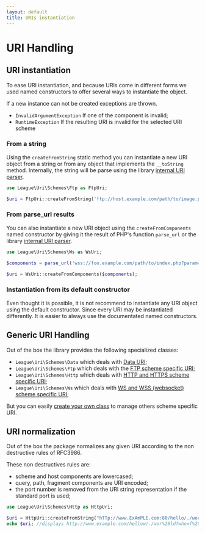 ```yaml
---
layout: default
title: URIs instantiation
---
```


# URI Handling

## URI instantiation

To ease URI instantiation, and because URIs come in different forms we used named constructors to offer several ways to instantiate the object.

<div class="message-warning">

If a new instance can not be created exceptions are thrown.

<ul>
	<li><code>InvalidArgumentException</code> If one of the component is invalid;</li>
	<li><code>RuntimeException</code> If the resulting URI is invalid for the selected URI scheme</li>
</ul>

</div>

### From a string

Using the `createFromString` static method you can instantiate a new URI object from a string or from any object that implements the `__toString` method. Internally, the string will be parse using the library [internal URI parser](/4.0/services/parser/).

~~~php
use League\Uri\Schemes\Ftp as FtpUri;

$uri = FtpUri::createFromString('ftp://host.example.com/path/to/image.png;type=i');
~~~

### From parse_url results

You can also instantiate a new URI object using the `createFromComponents` named constructor by giving it the result of PHP's function `parse_url` or the library [internal URI parser](/4.0/services/parser/).

~~~php
use League\Uri\Schemes\Ws as WsUri;

$components = parse_url('wss://foo.example.com/path/to/index.php?param=value');

$uri = WsUri::createFromComponents($components);
~~~

### Instantiation from its default constructor

Even thought it is possible, it is not recommend to instantiate any URI object using the default constructor. Since every URI may be instantiated differently. It is easier to always use the documentated named constructors.

## Generic URI Handling

Out of the box the library provides the following specialized classes:

- `League\Uri\Schemes\Data` which deals with [Data URI](/4.0/uri/datauri/);
- `League\Uri\Schemes\Ftp` which deals with the [FTP scheme specific URI](/4.0/uri/ftp/);
- `League\Uri\Schemes\Http` which deals with [HTTP and HTTPS scheme specific URI](/4.0/uri/http/);
- `League\Uri\Schemes\Ws` which deals with [WS and WSS (websocket) scheme specific URI](/4.0/uri/ws/);

<p class="message-info">But you can easily <a href="/4.0/uri/hierarchical/extension/">create your own class</a> to manage others scheme specific URI.</p>

## URI normalization

Out of the box the package normalizes any given URI according to the non destructive rules of RFC3986.

These non destructives rules are:

- scheme and host components are lowercased;
- query, path, fragment components are URI encoded;
- the port number is removed from the URI string representation if the standard port is used;

~~~php
use League\Uri\Schemes\Http as HttpUri;

$uri = HttpUri::createFromString("hTTp://www.ExAmPLE.com:80/hello/./wor ld?who=f+3#title");
echo $uri; //displays http://www.example.com/hellow/./wor%20ld?who=f%203#title
~~~
